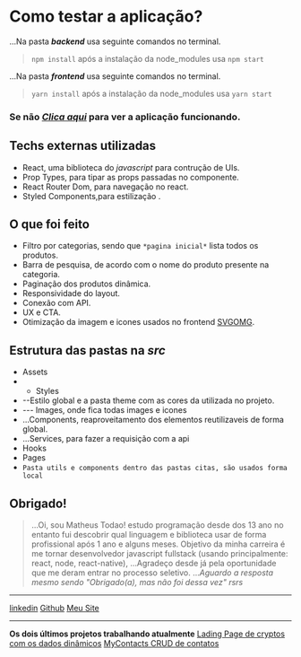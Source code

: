 # Como testar a aplicação?


...Na pasta ***backend*** usa seguinte comandos no terminal.
> `npm install` após a instalação da node_modules usa `npm start`

...Na pasta ***frontend*** usa seguinte comandos no terminal.
> `yarn install` após a instalação da node_modules usa `yarn start`

### Se não *[Clica aqui](https://desafiowebjump.herokuapp.com/pagina-inicial)* para ver a aplicação funcionando.


## Techs externas utilizadas
- React, uma biblioteca do *javascript* para contrução de UIs.
- Prop Types, para tipar as props passadas no componente.
- React Router Dom, para navegação no react.
- Styled Components,para estilização .

## O que foi feito
- Filtro por categorias, sendo que `*pagina inicial*` lista todos os produtos.
- Barra de pesquisa, de acordo com o nome do produto presente na categoria.
- Paginação dos produtos dinâmica.
- Responsividade do layout.
- Conexão com API.
- UX e CTA.
- Otimização da imagem e icones usados no frontend [SVGOMG](https://jakearchibald.github.io/svgomg/).

## Estrutura das pastas na *src*
- Assets
- - Styles
- --Estilo global e a pasta theme com as cores da utilizada no projeto.
- --- Images, onde fica todas images e icones
- ...Components, reaproveitamento dos elementos reutilizaveis de forma global.
- ...Services, para fazer a requisição com a api
- Hooks
- Pages
- `Pasta utils e components dentro das pastas citas, são usados forma local`

## Obrigado!
>...Oi, sou Matheus Todao! estudo programação desde dos 13 ano no entanto fui descobrir
qual linguagem e biblioteca usar de forma profissional após 1 ano e alguns meses.
Objetivo da minha carreira é me tornar desenvolvedor javascript fullstack (usando principalmente: react, node, react-native),
...Agradeço desde já pela oportunidade que me deram entrar no processo seletivo.
...*Aguardo a resposta mesmo sendo "Obrigado(a), mas não foi dessa vez" rsrs*

_______
[linkedin](https://linkedin.com/in/matheustodao)
[Github](https://github.com/matheustodao)
[Meu Site](https://todaomatheus.vercel.app)
_______

**Os dois últimos projetos trabalhando atualmente**
[Lading Page de cryptos com os dados dinâmicos](https://github.com/matheustodao/crypto-cap)
[MyContacts CRUD de contatos](https://github.com/matheustodao/MyContacts)
